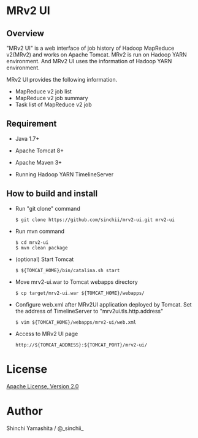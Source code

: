 # MRv2 UI 

## Overview

"MRv2 UI" is a web interface of job history of Hadoop MapReduce v2(MRv2) and works on Apache Tomcat.
MRv2 is run on Hadoop YARN environment. And MRv2 UI uses the information of Hadoop YARN environment.

MRv2 UI provides the following information.

  * MapReduce v2 job list
  * MapReduce v2 job summary
  * Task list of MapReduce v2 job

## Requirement

* Java 1.7+
* Apache Tomcat 8+
* Apache Maven 3+

* Running Hadoop YARN TimelineServer

## How to build and install

  * Run "git clone" command

        $ git clone https://github.com/sinchii/mrv2-ui.git mrv2-ui

  * Run mvn command

        $ cd mrv2-ui
        $ mvn clean package

  * (optional) Start Tomcat

        $ ${TOMCAT_HOME}/bin/catalina.sh start

  * Move mrv2-ui.war to Tomcat webapps directory

        $ cp target/mrv2-ui.war ${TOMCAT_HOME}/webapps/

  * Configure web.xml after MRv2UI application deployed by Tomcat. 
  Set the address of TimelineServer to "mrv2ui.tls.http.address"

        $ vim ${TOMCAT_HOME}/webapps/mrv2-ui/web.xml

  * Access to MRv2 UI page

        http://${TOMCAT_ADDRESS}:${TOMCAT_PORT}/mrv2-ui/

# License

[Apache License, Version 2.0](https://www.apache.org/licenses/LICENSE-2.0)


# Author

Shinchi Yamashita / @\_sinchii\_
